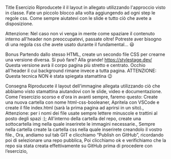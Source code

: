 Title
Esercizio
Riproducete il il layout in allegato utilizzando l'approccio visto in classe.
Fate un piccolo blocco alla volta aggiungendo ad ogni step le regole css.
Come sempre aiutatevi con le slide e tutto ciò che avete a disposizione.

Attenzione:
Nel caso non vi venga in mente come spaziare il contenuto interno all'header non preoccupatevi, passate oltre! Potreste aver bisogno di una regola css che avete usato durante il fundamental... 😃

Bonus
Partendo dallo stesso HTML, create un secondo file CSS per crearne una versione diversa.
Si può fare? Alla grande! https://stylestage.dev/
Questa versione avrà il corpo pagina più stretto e centrato. Occhio all'header il cui background rimane invece a tutta pagina.
ATTENZIONE: Questa tecnica NON è stata spiegata stamattina 😉 

Consegna
Riproducete il layout dell'immagine allegata utilizzando ciò che abbiamo visto stamattina aiutandovi con le slide, video e documentazione.
Come l'esercizio scorso e d'ora in avanti sempre, faremo questo:
Create una nuova cartella con nome html-css-booleaner,
Apritela con VSCode e create il file index.html (sarà la prima pagina ad aprirsi in un sito).,
Attenzione: per i nomi dei file usate sempre lettere minuscole e trattini al posto degli spazi :);
All'interno della cartella del repo, create una sottocartella img nella quale inserirete le immagini necessarie.,
Sempre nella cartella create la cartella css nella quale inserirete creandolo il vostro file.,
Ora, andiamo sul tab GIT e clicchiamo “Publish on GitHub”, ricordando poi di selezionare una repo pubblica,
Poi clicchiamo ok e verifichiamo che la repo sia stata creata effettivamente su GitHub prima di procedere con l’esercizio,
